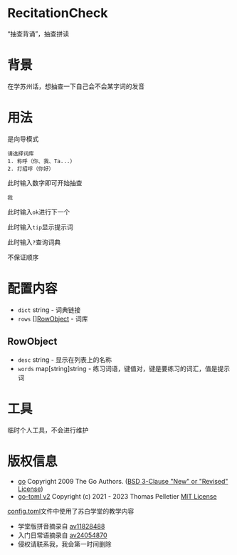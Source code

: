 # RecitationCheck
“抽查背诵”，抽查拼读

# 背景
在学苏州话，想抽查一下自己会不会某字词的发音

# 用法
是向导模式

```shell
请选择词库
1. 称呼（你、我、Ta...）
2. 打招呼（你好）
```

此时输入数字即可开始抽查

```console
我
```

此时输入`ok`进行下一个

此时输入`tip`显示提示词

此时输入`?`查询词典

不保证顺序

# 配置内容
- `dict` string - 词典链接
- `rows` [][RowObject](#rowobject) - 词库

## RowObject
- `desc` string - 显示在列表上的名称
- `words` map[string]string - 练习词语，键值对，键是要练习的词汇，值是提示词

# 工具
临时个人工具，不会进行维护

# 版权信息
- [go](https://github.com/golang/go) Copyright 2009 The Go Authors. ([BSD 3-Clause "New" or "Revised" License](https://github.com/golang/go/blob/master/LICENSE))
- [go-toml v2](https://github.com/pelletier/go-toml) Copyright (c) 2021 - 2023 Thomas Pelletier [MIT License](https://github.com/pelletier/go-toml/blob/v2/LICENSE)

[config.toml](config.toml)文件中使用了苏白学堂的教学内容
- 学堂版拼音摘录自 [av11828488](https://www.bilibili.com/video/av11828488)
- 入门日常语摘录自 [av24054870](https://www.bilibili.com/video/av24054870)
- 侵权请联系我，我会第一时间删除
